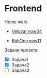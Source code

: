 # Frontend

Home work

 - [Velozar now04](https://miskaml.github.io//FrontendPRO/Lesson1_Grids/Project_Velozar/index.html)

 - [BuhOne now11](https://miskaml.github.io//FrontendPRO/Lesson1_Grids/Project_Velozar/index.html)

Задачи проэкта:

 - [x] Задача1
 - [x] Задача2
 - [ ] Задача3